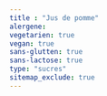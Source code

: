 ```yaml
---
title : "Jus de pomme"
alergene:
vegetarien: true
vegan: true
sans-glutten: true
sans-lactose: true
type: "sucres"
sitemap_exclude: true
--- 
```

